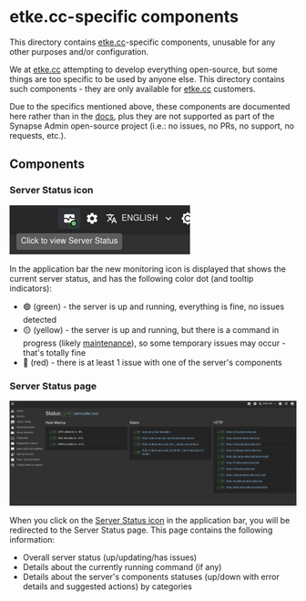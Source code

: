 # etke.cc-specific components

This directory contains [etke.cc](https://etke.cc)-specific components, unusable for any other purposes and/or configuration.

We at [etke.cc](https://etke.cc) attempting to develop everything open-source, but some things are too specific to be used by anyone else. This directory contains such components - they are only available for [etke.cc](https://etke.cc) customers.

Due to the specifics mentioned above, these components are documented here rather than in the [docs](../../../docs/README.md), plus they are not supported as part of the Synapse Admin open-source project (i.e.: no issues, no PRs, no support, no requests, etc.).

## Components

### Server Status icon

![Server Status icon](../../../screenshots/etke.cc/server-status/indicator.webp)

In the application bar the new monitoring icon is displayed that shows the current server status, and has the following color dot (and tooltip indicators):

* 🟢 (green) - the server is up and running, everything is fine, no issues detected
* 🟡 (yellow) - the server is up and running, but there is a command in progress (likely [maintenance](https://etke.cc/help/extras/scheduler/#maintenance)), so some temporary issues may occur - that's totally fine
* 🔴 (red) - there is at least 1 issue with one of the server's components

### Server Status page

![Server Status Page](../../../screenshots/etke.cc/server-status/page.webp)

When you click on the [Server Status icon](#server-status-icon) in the application bar, you will be redirected to the
Server Status page. This page contains the following information:

* Overall server status (up/updating/has issues)
* Details about the currently running command (if any)
* Details about the server's components statuses (up/down with error details and suggested actions) by categories
